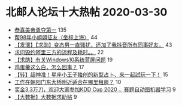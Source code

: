 # 北邮人论坛十大热帖 2020-03-30

- [恭喜美帝勇夺第一](https://bbs.byr.cn/article/Talking/6188588) 135
- [帮98年小姐姐征友（坐标上海）](https://bbs.byr.cn/article/Friends/1956351) 44
- [【发泄】【求助】变态男一直骚扰，还加了我抖音所有同事好友，](https://bbs.byr.cn/article/Feeling/3142111) 43
- [求问毁约阿里三方的流程及耗时。。](https://bbs.byr.cn/article/Job/2082367) 22
- [【求助】有关Windows10系统蓝屏问题](https://bbs.byr.cn/article/HardWare/223296) 19
- [鸡蛋羹这么白，怎么回事？](https://bbs.byr.cn/article/Food/506719) 17
- [【转】超神准！星座小王子独创的新型占卜、來一起試玩一下！](https://bbs.byr.cn/article/Constellations/326533) 15
- [工作在朝阳门东大桥附近适合在哪里租房？](https://bbs.byr.cn/article/Home/123004) 10
- [奖金3.3万刀，欢迎大家参加KDD Cup 2020 ，赛题自动图机器学习](https://bbs.byr.cn/article/ML_DM/36508) 9
- [【大数据】大数据求助贴](https://bbs.byr.cn/article/Visualization/501) 9


